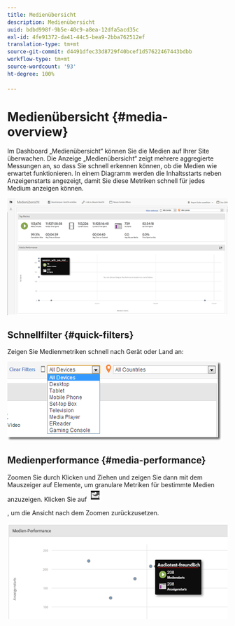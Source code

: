 ```yaml
---
title: Medienübersicht
description: Medienübersicht
uuid: bdbd998f-9b5e-40c9-a8ea-12dfa5acd35c
exl-id: 4fe91372-da41-44c5-bea9-2bba762512ef
translation-type: tm+mt
source-git-commit: d4491dfec33d8729f40bcef1d57622467443bdbb
workflow-type: tm+mt
source-wordcount: '93'
ht-degree: 100%

---
```


# Medienübersicht {#media-overview}

Im Dashboard „Medienübersicht“ können Sie die Medien auf Ihrer Site überwachen. Die Anzeige „Medienübersicht“ zeigt mehrere aggregierte Messungen an, so dass Sie schnell erkennen können, ob die Medien wie erwartet funktionieren. In einem Diagramm werden die Inhaltsstarts neben Anzeigenstarts angezeigt, damit Sie diese Metriken schnell für jedes Medium anzeigen können.

![](assets/media_overview.png)

<!--
![](assets/media_overview.png){width="672px"} 
-->

## Schnellfilter {#quick-filters}

Zeigen Sie Medienmetriken schnell nach Gerät oder Land an:

![](assets/video-overview-report-filters.png)

<!--
![](assets/video-overview-report-filters.png){width="400px"}
-->

## Medienperformance {#media-performance}

Zoomen Sie durch Klicken und Ziehen und zeigen Sie dann mit dem Mauszeiger auf Elemente, um granulare Metriken für bestimmte Medien anzuzeigen. Klicken Sie auf  ![](assets/video-overview-report-revert.png)

, um die Ansicht nach dem Zoomen zurückzusetzen.

![](assets/media_overview_zoom.png)

<!--
![](assets/media_overview_zoom.png){width="400px"}
-->
